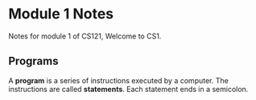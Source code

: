 # Module 1 Notes
Notes for module 1 of CS121, Welcome to CS1. 
## Programs
A **program** is a series of instructions executed by a computer.
  The instructions are called **statements**. Each statement ends in a semicolon.
